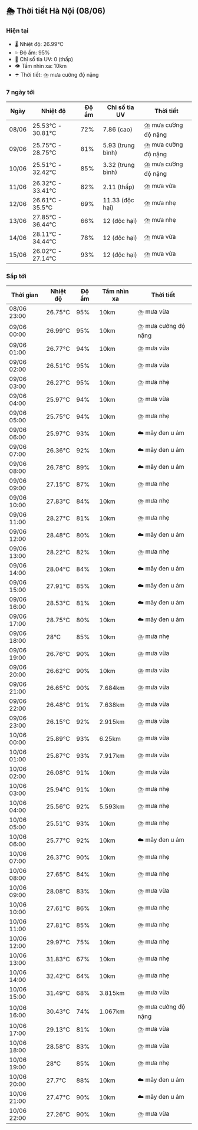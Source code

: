 ## 🌦️ Thời tiết Hà Nội (08/06)

### Hiện tại

- 🌡️ Nhiệt độ: 26.99℃
- 💦 Độ ẩm: 95%
- 🌟 Chỉ số tia UV: 0 (thấp)
- 👁️ Tầm nhìn xa: 10km
- ☂️ Thời tiết: ⛈️ mưa cường độ nặng

### 7 ngày tới

| Ngày | Nhiệt độ | Độ ẩm | Chỉ số tia UV | Thời tiết |
| --- | --- | --- | --- | --- |
| 08/06 | 25.53℃ - 30.81℃ | 72% | 7.86 (cao) | ⛈️ mưa cường độ nặng |
| 09/06 | 25.75℃ - 28.75℃ | 81% | 5.93 (trung bình) | ⛈️ mưa cường độ nặng |
| 10/06 | 25.51℃ - 32.42℃ | 85% | 3.32 (trung bình) | ⛈️ mưa cường độ nặng |
| 11/06 | 26.32℃ - 33.41℃ | 82% | 2.11 (thấp) | ⛈️ mưa vừa |
| 12/06 | 26.61℃ - 35.5℃ | 69% | 11.33 (độc hại) | ⛈️ mưa nhẹ |
| 13/06 | 27.85℃ - 36.44℃ | 66% | 12 (độc hại) | ⛈️ mưa nhẹ |
| 14/06 | 28.11℃ - 34.44℃ | 78% | 12 (độc hại) | ⛈️ mưa vừa |
| 15/06 | 26.02℃ - 27.14℃ | 93% | 12 (độc hại) | ⛈️ mưa vừa |

### Sắp tới

| Thời gian | Nhiệt độ | Độ ẩm | Tầm nhìn xa | Thời tiết |
| --- | --- | --- | --- | --- |
| 08/06 23:00 | 26.75℃ | 95% | 10km | ⛈️ mưa vừa |
| 09/06 00:00 | 26.99℃ | 95% | 10km | ⛈️ mưa cường độ nặng |
| 09/06 01:00 | 26.77℃ | 94% | 10km | ⛈️ mưa vừa |
| 09/06 02:00 | 26.51℃ | 95% | 10km | ⛈️ mưa vừa |
| 09/06 03:00 | 26.27℃ | 95% | 10km | ⛈️ mưa nhẹ |
| 09/06 04:00 | 25.97℃ | 94% | 10km | ⛈️ mưa vừa |
| 09/06 05:00 | 25.75℃ | 94% | 10km | ⛈️ mưa nhẹ |
| 09/06 06:00 | 25.97℃ | 93% | 10km | ☁️ mây đen u ám |
| 09/06 07:00 | 26.36℃ | 92% | 10km | ☁️ mây đen u ám |
| 09/06 08:00 | 26.78℃ | 89% | 10km | ☁️ mây đen u ám |
| 09/06 09:00 | 27.15℃ | 87% | 10km | ⛈️ mưa nhẹ |
| 09/06 10:00 | 27.83℃ | 84% | 10km | ⛈️ mưa nhẹ |
| 09/06 11:00 | 28.27℃ | 81% | 10km | ⛈️ mưa nhẹ |
| 09/06 12:00 | 28.48℃ | 80% | 10km | ☁️ mây đen u ám |
| 09/06 13:00 | 28.22℃ | 82% | 10km | ⛈️ mưa nhẹ |
| 09/06 14:00 | 28.04℃ | 84% | 10km | ☁️ mây đen u ám |
| 09/06 15:00 | 27.91℃ | 85% | 10km | ☁️ mây đen u ám |
| 09/06 16:00 | 28.53℃ | 81% | 10km | ☁️ mây đen u ám |
| 09/06 17:00 | 28.75℃ | 80% | 10km | ☁️ mây đen u ám |
| 09/06 18:00 | 28℃ | 85% | 10km | ⛈️ mưa nhẹ |
| 09/06 19:00 | 26.76℃ | 90% | 10km | ⛈️ mưa vừa |
| 09/06 20:00 | 26.62℃ | 90% | 10km | ⛈️ mưa vừa |
| 09/06 21:00 | 26.65℃ | 90% | 7.684km | ⛈️ mưa vừa |
| 09/06 22:00 | 26.48℃ | 91% | 7.638km | ⛈️ mưa vừa |
| 09/06 23:00 | 26.15℃ | 92% | 2.915km | ⛈️ mưa vừa |
| 10/06 00:00 | 25.89℃ | 93% | 6.25km | ⛈️ mưa vừa |
| 10/06 01:00 | 25.87℃ | 93% | 7.917km | ⛈️ mưa vừa |
| 10/06 02:00 | 26.08℃ | 91% | 10km | ⛈️ mưa vừa |
| 10/06 03:00 | 25.94℃ | 91% | 10km | ⛈️ mưa nhẹ |
| 10/06 04:00 | 25.56℃ | 92% | 5.593km | ⛈️ mưa nhẹ |
| 10/06 05:00 | 25.51℃ | 93% | 10km | ⛈️ mưa nhẹ |
| 10/06 06:00 | 25.77℃ | 92% | 10km | ☁️ mây đen u ám |
| 10/06 07:00 | 26.37℃ | 90% | 10km | ⛈️ mưa nhẹ |
| 10/06 08:00 | 27.65℃ | 84% | 10km | ⛈️ mưa nhẹ |
| 10/06 09:00 | 28.08℃ | 83% | 10km | ⛈️ mưa vừa |
| 10/06 10:00 | 27.61℃ | 86% | 10km | ⛈️ mưa nhẹ |
| 10/06 11:00 | 27.81℃ | 85% | 10km | ⛈️ mưa nhẹ |
| 10/06 12:00 | 29.97℃ | 75% | 10km | ⛈️ mưa nhẹ |
| 10/06 13:00 | 31.83℃ | 67% | 10km | ⛈️ mưa nhẹ |
| 10/06 14:00 | 32.42℃ | 64% | 10km | ⛈️ mưa nhẹ |
| 10/06 15:00 | 31.49℃ | 68% | 3.815km | ⛈️ mưa vừa |
| 10/06 16:00 | 30.43℃ | 74% | 1.067km | ⛈️ mưa cường độ nặng |
| 10/06 17:00 | 29.13℃ | 81% | 10km | ⛈️ mưa vừa |
| 10/06 18:00 | 28.58℃ | 83% | 10km | ⛈️ mưa vừa |
| 10/06 19:00 | 28℃ | 85% | 10km | ⛈️ mưa nhẹ |
| 10/06 20:00 | 27.7℃ | 88% | 10km | ☁️ mây đen u ám |
| 10/06 21:00 | 27.47℃ | 90% | 10km | ☁️ mây đen u ám |
| 10/06 22:00 | 27.26℃ | 90% | 10km | ⛈️ mưa vừa |
